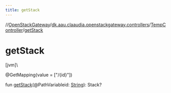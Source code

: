 ```yaml
---
title: getStack
---
```

//[OpenStackGateway](../../../index.html)/[dk.aau.claaudia.openstackgateway.controllers](../index.html)/[TempController](index.html)/[getStack](get-stack.html)



# getStack



[jvm]\




@GetMapping(value = ["/{id}"])



fun [getStack](get-stack.html)(@PathVariableid: [String](https://kotlinlang.org/api/latest/jvm/stdlib/kotlin/-string/index.html)): Stack?




